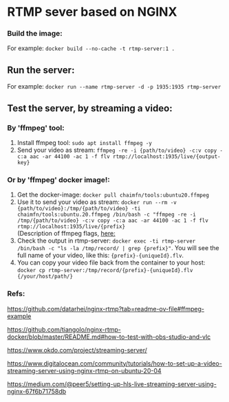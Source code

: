 # RTMP sever based on NGINX

### Build the image:
For example: ```docker build --no-cache -t rtmp-server:1 .```

## Run the server:
For example: ```docker run --name rtmp-server -d -p 1935:1935 rtmp-server```

## Test the server, by streaming a video:
### By 'ffmpeg' tool:
1. Install ffmpeg tool: ```sudo apt install ffmpeg -y```
2. Send your video as stream: ```ffmpeg -re -i {path/to/video} -c:v copy -c:a aac -ar 44100 -ac 1 -f flv rtmp://localhost:1935/live/{output-key}``` <br />

### Or by 'ffmpeg' docker image!:
1. Get the docker-image: ```docker pull chaimfn/tools:ubuntu20.ffmpeg```
2. Use it to send your video as stream: ```docker run --rm -v {path/to/video}:/tmp/{path/to/video} -ti chaimfn/tools:ubuntu.20.ffmpeg /bin/bash -c "ffmpeg -re -i /tmp/{path/to/video} -c:v copy -c:a aac -ar 44100 -ac 1 -f flv rtmp://localhost:1935/live/{prefix}``` <br />
(Description of ffmpeg flags, [here:](https://www.digitalocean.com/community/tutorials/how-to-set-up-a-video-streaming-server-using-nginx-rtmp-on-ubuntu-20-04])
3. Check the output in rtmp-server: ```docker exec -ti rtmp-server /bin/bash -c "ls -la /tmp/record/ | grep {prefix}"```. You will see the full name of your video, like this: ```{prefix}-{uniqueId}.flv```.
4. You can copy your video file back from the container to your host: ```docker cp rtmp-server:/tmp/record/{prefix}-{uniqueId}.flv {/your/host/path/}```

### Refs:
https://github.com/datarhei/nginx-rtmp?tab=readme-ov-file#ffmpeg-example

https://github.com/tiangolo/nginx-rtmp-docker/blob/master/README.md#how-to-test-with-obs-studio-and-vlc

https://www.okdo.com/project/streaming-server/

https://www.digitalocean.com/community/tutorials/how-to-set-up-a-video-streaming-server-using-nginx-rtmp-on-ubuntu-20-04

https://medium.com/@peer5/setting-up-hls-live-streaming-server-using-nginx-67f6b71758db

